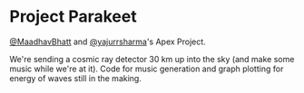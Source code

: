 # Project Parakeet

[@MaadhavBhatt](https://github.com/MaadhavBhatt) and [@yajurrsharma](https://github.com/yajurrsharma)'s Apex Project.

We're sending a cosmic ray detector 30 km up into the sky (and make some music while we're at it). Code for music generation and graph plotting for energy of waves still in the making.
